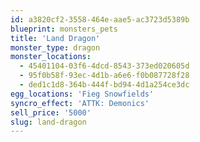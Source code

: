 ```yaml
---
id: a3820cf2-3558-464e-aae5-ac3723d5389b
blueprint: monsters_pets
title: 'Land Dragon'
monster_type: dragon
monster_locations:
  - 45401104-03f6-4dcd-8543-373ed020605d
  - 95f0b58f-93ec-4d1b-a6e6-f0b087728f28
  - ded1c1d8-364b-444f-bd94-4d1a254ce3dc
egg_locations: 'Fieg Snowfields'
syncro_effect: 'ATTK: Demonics'
sell_price: '5000'
slug: land-dragon
---
```

